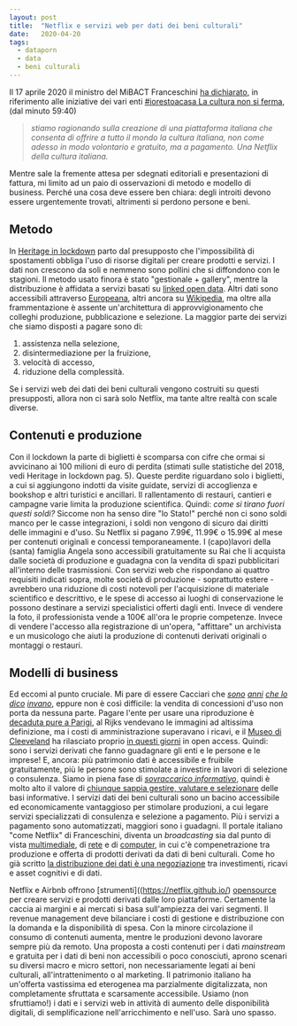 ```yaml
---
layout: post
title:  "Netflix e servizi web per dati dei beni culturali"
date:   2020-04-20
tags:
  - dataporn
  - data
  - beni culturali
---
```


 Il 17 aprile 2020 il ministro del MiBACT Franceschini [ha dichiarato](https://www.raiplay.it/video/2020/04/aspettando-le-parole-269ce1f4-ca5f-48bb-8508-207ea89ba76e.html), in riferimento alle iniziative dei vari enti [#iorestoacasa La cultura non si ferma](https://www.beniculturali.it/mibac/export/MiBAC/sito-MiBAC/Contenuti/MibacUnif/Comunicati/visualizza_asset.html_422536076.html), (dal minuto 59:40)

 > *stiamo ragionando sulla creazione di una piattaforma italiana che consenta di offrire a tutto il mondo la cultura italiana, non come adesso in modo volontario e gratuito, ma a pagamento. Una Netflix della cultura italiana.*

Mentre sale la fremente attesa per sdegnati editoriali e presentazioni di fattura, mi limito ad un paio di osservazioni di metodo e modello di business. Perché una cosa deve essere ben chiara: degli introiti devono essere urgentemente trovati, altrimenti si perdono persone e beni.

## Metodo
In [Heritage in lockdown](https://doi.org/10.5281/zenodo.3743482) parto dal presupposto che l'impossibilità di spostamenti obbliga l'uso di risorse digitali per creare prodotti e servizi. I dati non crescono da soli e nemmeno sono pollini che si diffondono con le stagioni. Il metodo usato finora è stato "gestionale + gallery", mentre la distribuzione è affidata a servizi basati su [linked open data](http://dati.beniculturali.it/descrizione_dataset/). Altri dati sono accessibili attraverso [Europeana](https://www.europeana.eu/it), altri ancora su [Wikipedia](https://it.wikipedia.org/wiki/Progetto:GLAM), ma oltre alla frammentazione è assente un'architettura di approvvigionamento che colleghi produzione, pubblicazione e selezione. La maggior parte dei servizi che siamo disposti a pagare sono di:

1. assistenza nella selezione,
2. disintermediazione per la fruizione,
3. velocità di accesso,
4. riduzione della complessità.

Se i servizi web dei dati dei beni culturali vengono costruiti su questi presupposti, allora non ci sarà solo Netflix, ma tante altre realtà con scale diverse.
## Contenuti e produzione
Con il lockdown la parte di biglietti è scomparsa con cifre che ormai si avvicinano ai 100 milioni di euro di perdita (stimati sulle statistiche del 2018, vedi Heritage in lockdown pag. 5). Queste perdite riguardano solo i biglietti, a cui si aggiungono indotti da visite guidate, servizi di accoglienza e bookshop e altri turistici e ancillari. Il rallentamento di restauri, cantieri e campagne varie limita la produzione scientifica. Quindi: *come si tirano fuori questi soldi?* Siccome non ha senso dire "lo Stato!" perché non ci sono soldi manco per le casse integrazioni, i soldi non vengono di sicuro dai diritti delle immagini e d'uso. Su Netflix si pagano 7.99€, 11.99€ o 15.99€ al mese per contenuti originali e concessi temporaneamente. I (capo)lavori della (santa) famiglia Angela sono accessibili gratuitamente su Rai che li acquista dalle società di produzione e guadagna con la vendita di spazi pubblicitari all'interno delle trasmissioni. Con servizi web che rispondano ai quattro requisiti indicati sopra, molte società di produzione - soprattutto estere - avrebbero una riduzione di costi notevoli per l'acquisizione di materiale scientifico e descrittivo, e le spese di accesso ai luoghi di conservazione le possono destinare a servizi specialistici offerti dagli enti. Invece di vendere la foto, il professionista vende a 100€ all'ora le proprie competenze. Invece di vendere l'accesso alla registrazione di un'opera, "affittare" un archivista e un musicologo che aiuti la produzione di contenuti derivati originali o montaggi o restauri.
## Modelli di business
Ed eccomi al punto cruciale. Mi pare di essere Cacciari che [*sono*](https://blog.osd.tools/perch%C3%A9-non-fanno-tutti-come-il-rijks-2693f527b668) *[anni](https://blog.osd.tools/i-servizi-sui-dati-dei-beni-culturali-8a9356b4e3cc)* *[che lo dico](https://blog.osd.tools/chiude-larchivio-alinari-fdfa23d58a18)* *[invano](https://doi.org/10.5281/zenodo.2552807)*, eppure non è così difficile: la vendita di concessioni d'uso non porta da nessuna parte. Pagare l'ente per usare una riproduzione è [decaduta pure a Parigi](http://www.parismusees.paris.fr/en/actualite/open-content-150000-works-from-the-museum-collections-of-the-city-of-paris-freely), al Rijks vendevano le immagini ad altissima definizione, ma i costi di amministrazione superavano i ricavi, e il [Museo di Cleeveland](https://www.clevelandart.org/open-access) ha rilasciato proprio [in questi giorni](https://medium.com/cma-thinker/introducing-open-access-at-the-cma-for-the-benefit-of-all-the-people-forever-d3cd81964616) in open access. Quindi: sono i servizi derivati che fanno guadagnare gli enti e le persone e le imprese! E, ancora: più patrimonio dati è accessibile e fruibile gratuitamente, più le persone sono stimolate a investire in lavori di selezione o consulenza. Siamo in piena fase di [*sovraccarico informativo*](https://it.wikipedia.org/wiki/Sovraccarico_cognitivo), quindi è molto alto il valore di [chiunque sappia gestire, valutare e selezionare](https://youtu.be/sG7e8hryvV0) delle basi informative. I servizi dati dei beni culturali sono un bacino accessibile ed economicamente vantaggioso per stimolare produzioni, a cui legare servizi specializzati di consulenza e selezione a pagamento. Più i servizi a pagamento sono automatizzati, maggiori sono i guadagni. Il portale italiano "come Netflix" di Franceschini, diventa un *broadcasting* sia dal punto di vista [multimediale](https://it.wikipedia.org/wiki/Broadcasting), di [rete](https://it.wikipedia.org/wiki/Broadcasting_(informatica)) e di [computer](https://it.wikipedia.org/wiki/Dominio_di_broadcast), in cui c'è compenetrazione tra produzione e offerta di prodotti derivati da dati di beni culturali. Come ho già scritto [la distribuzione dei dati è una negoziazione](https://doi.org/10.5281/zenodo.1487945) tra investimenti, ricavi e asset cognitivi e di dati.

Netflix e Airbnb offrono [strumenti]((https://netflix.github.io/) [opensource]((https://airbnb.io/projects/)) per creare servizi e prodotti derivati dalle loro piattaforme. Certamente la caccia ai margini e ai mercati si basa sull'ampiezza dei vari segmenti. Il revenue management deve bilanciare i costi di gestione e distribuzione con la domanda e la disponibilità di spesa. Con la minore circolazione il consumo di contenuti aumenta, mentre le produzioni devono lavorare sempre più da remoto. Una proposta a costi contenuti per i dati *mainstream* e gratuita per i dati di beni non accessibili o poco conosciuti, aprono scenari su diversi macro e micro settori, non necessariamente legati ai beni culturali, all'intrattenimento o al marketing. Il patrimonio italiano ha un'offerta vastissima ed eterogenea ma parzialmente digitalizzata, non completamente sfruttata e scarsamente accessibile. Usiamo (non sfruttiamo!) i dati e i servizi web in attività di aumento delle disponibilità digitali, di semplificazione nell'arricchimento e nell'uso. Sarà uno spasso.
